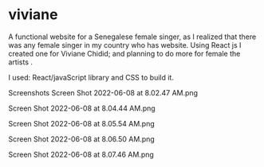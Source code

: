 # viviane
A functional website for a Senegalese female singer, 
as I realized that there was any female  singer in my 
country who has website. Using React js I created one for 
Viviane Chidid; and planning to do more for female the artists .

I used:
React/javaScript library
and CSS to build it.

Screenshots
Screen Shot 2022-06-08 at 8.02.47 AM.png

Screen Shot 2022-06-08 at 8.04.44 AM.png

Screen Shot 2022-06-08 at 8.05.54 AM.png

Screen Shot 2022-06-08 at 8.06.50 AM.png

Screen Shot 2022-06-08 at 8.07.46 AM.png
